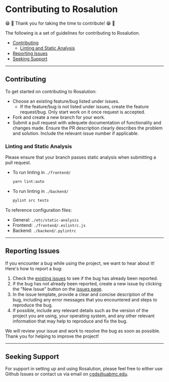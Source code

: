 # Contributing to Rosalution

:grin: :tada: Thank you for taking the time to contribute! :grin: :tada:

The following is a set of guidelines for contributing to Rosalution.

- [Contributing](#contributing)
  - [Linting and Static Analysis](#linting-and-static-analysis)
- [Reporting Issues](#reporting-issues)
- [Seeking Support](#seeking-support)

---

## Contributing

To get started on contributing to Rosalution:

- Choose an existing feature/bug listed under issues.
  - If the feature/bug is not listed under issues, create the feature request/bug. Only start work on it once request is accepted.
- Fork and create a new branch for your work.
- Submit a pull request with adequete documentation of functionality and changes made. Ensure the PR description clearly describes the problem and solution. Include the relevant issue number if applicable.

### Linting and Static Analysis

Please ensure that your branch passes static analysis when submitting a pull request.

- To run linting in `./frontend/`

  ``` bash
  yarn lint:auto
  ```
  
- To run linting in `./backend/`

  ``` bash
  pylint src tests 
  ```

To reference configuration files:

- General: `./etc/static-analysis`
- Frontend: `./frontend/.eslintrc.js`
- Backend: `./backend/.pylintrc`

---

## Reporting Issues

If you encounter a bug while using the project, we want to hear about it! Here's how to report a bug:

  1. Check the [existing issues](https://github.com/uab-cgds-worthey/rosalution/issues) to see if the bug has already
   been reported.
  2. If the bug has not already been reported, create a new issue by clicking the "New Issue" button on the
   [issues page](https://github.com/uab-cgds-worthey/rosalution/issues).
  3. In the issue template, provide a clear and concise description of the bug, including any error messages that you
   encountered and steps to reproduce the bug.
  4. If possible, include any relevant details such as the version of the project you are using, your operating system,
   and any other relevant information that may help to reproduce and fix the bug.

We will review your issue and work to resolve the bug as soon as possible. Thank you for helping to improve the project!

---

## Seeking Support

For support in setting up and using Rosalution, please feel free to either use Github Issues or contact us via email on cgds@uabmc.edu.
